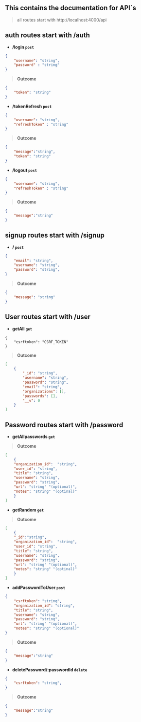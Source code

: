 ## This contains the documentation for API´s

> all routes start with http://localhost:4000/api


## auth routes start with /auth 
   - **/login `post`**

```JSON
{
    "username": "string",
    "password" : "string"
}

```

>**Outcome**
```JSON
{
    "token": "string"
}
```

   - **/tokenRefresh `post`**

```JSON
{
    "username": "string",
    "refreshToken" : "string"
}

```

>**Outcome**
```JSON
{
    "message":"string",
    "token": "string"
}
```

   - **/logout `post`**

```JSON
{
    "username": "string",
    "refreshToken" : "string"
}

```

>**Outcome**
```JSON
{
    "message":"string"
}
```
## signup routes start with /signup 
   - **/ `post`**

```JSON
{
    "email": "string",
    "username": "string",
    "password": "string",
}

```

>**Outcome**
```JSON
{
    "message": "string"
}
```


## User routes start with /user
   - **getAll `get`**

```
{
    "csrftoken": "CSRF_TOKEN"
}
```

>**Outcome**
```JSON
[
    {
        "_id": "string",
        "username": "string",
        "password": "string",
        "email": "string",
        "organizations": [],
        "passwords": [],
        "__v": 0
    }
]
```


## Password routes start with /password
   - **getAllpasswords `get`**



>**Outcome**
```JSON
[
    {
    "organization_id":  "string",
    "user_id": "string",
    "title": "string",
    "username": "string",
    "password": "string",
    "url": "string" "(optional)",
    "notes": "string" "(optinal)"
    }
]
```

- **getRandom `get`**



>**Outcome**
```JSON
[
    {
    "_id":"string",
    "organization_id":  "string",
    "user_id": "string",
    "title": "string",
    "username": "string",
    "password": "string",
    "url": "string" "(optional)",
    "notes": "string" "(optinal)"
    }
]
```


- **addPasswordToUser `post`**

```JSON
{
    "csrftoken": "string",
    "organization_id": "string",
    "title": "string",
    "username": "string",
    "password": "string",
    "url": "string" "(optional)",
    "notes": "string" "(optional)"
}
```



>**Outcome**
```JSON
{
    "message":"string"
}
```

- **deletePassword/:passwordId `delete`**

```JSON
{
    "csrftoken": "string",
}
```



>**Outcome**
```JSON
{
    "message":"string"
}
```